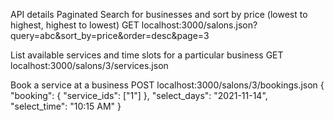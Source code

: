 API details
Paginated Search for businesses and sort by price (lowest to highest, highest to lowest)
GET localhost:3000/salons.json?query=abc&sort_by=price&order=desc&page=3

List available services and time slots for a particular business
GET localhost:3000/salons/3/services.json

Book a service at a business
POST localhost:3000/salons/3/bookings.json
{
 "booking": {
	"service_ids": ["1"]
 },
 "select_days": "2021-11-14",
 "select_time": "10:15 AM"
}
